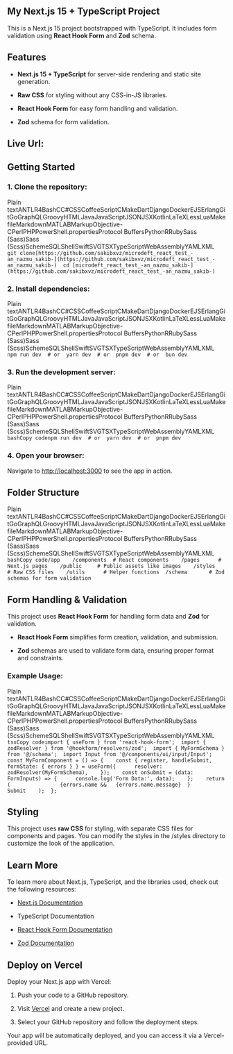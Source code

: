 My Next.js 15 + TypeScript Project
----------------------------------

This is a Next.js 15 project bootstrapped with TypeScript. It includes form validation using **React Hook Form** and **Zod** schema.

Features
--------

*   **Next.js 15 + TypeScript** for server-side rendering and static site generation.
    
*   **Raw CSS** for styling without any CSS-in-JS libraries.
    
*   **React Hook Form** for easy form handling and validation.
    
*   **Zod** schema for form validation.
    

Live Url:
---------

Getting Started
---------------

### 1\. Clone the repository:

Plain textANTLR4BashCC#CSSCoffeeScriptCMakeDartDjangoDockerEJSErlangGitGoGraphQLGroovyHTMLJavaJavaScriptJSONJSXKotlinLaTeXLessLuaMakefileMarkdownMATLABMarkupObjective-CPerlPHPPowerShell.propertiesProtocol BuffersPythonRRubySass (Sass)Sass (Scss)SchemeSQLShellSwiftSVGTSXTypeScriptWebAssemblyYAMLXML`   git clone[https://github.com/sakibxvz/microdeft_react_test_-an_nazmu_sakib-](https://github.com/sakibxvz/microdeft_react_test_-an_nazmu_sakib-)  cd [microdeft_react_test_-an_nazmu_sakib-](https://github.com/sakibxvz/microdeft_react_test_-an_nazmu_sakib-)   `

### 2\. Install dependencies:

Plain textANTLR4BashCC#CSSCoffeeScriptCMakeDartDjangoDockerEJSErlangGitGoGraphQLGroovyHTMLJavaJavaScriptJSONJSXKotlinLaTeXLessLuaMakefileMarkdownMATLABMarkupObjective-CPerlPHPPowerShell.propertiesProtocol BuffersPythonRRubySass (Sass)Sass (Scss)SchemeSQLShellSwiftSVGTSXTypeScriptWebAssemblyYAMLXML`   npm run dev  # or  yarn dev  # or  pnpm dev  # or  bun dev   `

### 3\. Run the development server:

Plain textANTLR4BashCC#CSSCoffeeScriptCMakeDartDjangoDockerEJSErlangGitGoGraphQLGroovyHTMLJavaJavaScriptJSONJSXKotlinLaTeXLessLuaMakefileMarkdownMATLABMarkupObjective-CPerlPHPPowerShell.propertiesProtocol BuffersPythonRRubySass (Sass)Sass (Scss)SchemeSQLShellSwiftSVGTSXTypeScriptWebAssemblyYAMLXML`   bashCopy codenpm run dev  # or  yarn dev  # or  pnpm dev   `

### 4\. Open your browser:

Navigate to [http://localhost:3000](http://localhost:3000) to see the app in action.

Folder Structure
----------------

Plain textANTLR4BashCC#CSSCoffeeScriptCMakeDartDjangoDockerEJSErlangGitGoGraphQLGroovyHTMLJavaJavaScriptJSONJSXKotlinLaTeXLessLuaMakefileMarkdownMATLABMarkupObjective-CPerlPHPPowerShell.propertiesProtocol BuffersPythonRRubySass (Sass)Sass (Scss)SchemeSQLShellSwiftSVGTSXTypeScriptWebAssemblyYAMLXML`   bashCopy code/app    /components  # React components    /pages      # Next.js pages    /public     # Public assets like images    /styles     # Raw CSS files    /utils      # Helper functions  /schema       # Zod schemas for form validation   `

Form Handling & Validation
--------------------------

This project uses **React Hook Form** for handling form data and **Zod** for validation.

*   **React Hook Form** simplifies form creation, validation, and submission.
    
*   **Zod** schemas are used to validate form data, ensuring proper format and constraints.
    

### Example Usage:

Plain textANTLR4BashCC#CSSCoffeeScriptCMakeDartDjangoDockerEJSErlangGitGoGraphQLGroovyHTMLJavaJavaScriptJSONJSXKotlinLaTeXLessLuaMakefileMarkdownMATLABMarkupObjective-CPerlPHPPowerShell.propertiesProtocol BuffersPythonRRubySass (Sass)Sass (Scss)SchemeSQLShellSwiftSVGTSXTypeScriptWebAssemblyYAMLXML`   tsxCopy codeimport { useForm } from 'react-hook-form';  import { zodResolver } from '@hookform/resolvers/zod';  import { MyFormSchema } from '@/schema';  import Input from '@/components/ui/input/Input';  const MyFormComponent = () => {    const { register, handleSubmit, formState: { errors } } = useForm({      resolver: zodResolver(MyFormSchema),    });    const onSubmit = (data: FormInputs) => {      console.log('Form Data:', data);    };    return (                {errors.name &&   {errors.name.message}  }        Submit    );  };   `

Styling
-------

This project uses **raw CSS** for styling, with separate CSS files for components and pages. You can modify the styles in the /styles directory to customize the look of the application.

Learn More
----------

To learn more about Next.js, TypeScript, and the libraries used, check out the following resources:

*   [Next.js Documentation](https://nextjs.org/docs)
    
*   TypeScript Documentation
    
*   [React Hook Form Documentation](https://react-hook-form.com/)
    
*   [Zod Documentation](https://zod.dev/)
    

Deploy on Vercel
----------------

Deploy your Next.js app with Vercel:

1.  Push your code to a GitHub repository.
    
2.  Visit [Vercel](https://vercel.com/) and create a new project.
    
3.  Select your GitHub repository and follow the deployment steps.
    

Your app will be automatically deployed, and you can access it via a Vercel-provided URL.